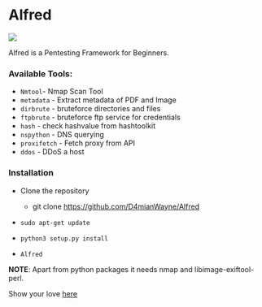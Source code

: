 # Alfred
![](https://github.com/D4mianWayne/Alfred/blob/master/Snaps/Screenshot%20from%202019-06-13%2017-27-23.png)

Alfred is a Pentesting Framework for Beginners.

### Available Tools:

* `Nmtool`- Nmap Scan Tool
* `metadata` - Extract metadata of PDF and Image
* `dirbrute` - bruteforce directories and files
* `ftpbrute` - bruteforce ftp service for credentials
* `hash` - check hashvalue from hashtoolkit
* `nspython` - DNS querying
* `proxifetch` - Fetch proxy from API
* `ddos` - DDoS a host

### Installation

* Clone the repository
    - git clone https://github.com/D4mianWayne/Alfred

* `sudo apt-get update`
* `python3 setup.py install`
* `Alfred`

**NOTE**: Apart from python packages it needs nmap and libimage-exiftool-perl.

Show your love [here](https://saythanks.io/to/D4mianWayne)

